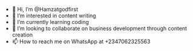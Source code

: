 - 👋 Hi, I’m @Hamzatgodfirst
- 👀 I’m interested in content writing 
- 🌱 I’m currently learning coding 
- 💞️ I’m looking to collaborate on business development through content creation 
- 📫 How to reach me on WhatsApp at +2347062325563 

<!---
Hamzatgodfirst/Hamzatgodfirst is a ✨ special ✨ repository because its `README.md` (this file) appears on your GitHub profile.
You can click the Preview link to take a look at your changes.
--->
